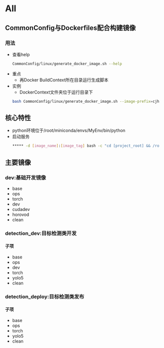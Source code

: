 # All
## CommonConfig与Dockerfiles配合构建镜像
### 用法
* 查看help
  ```bash
  CommonConfig/linux/generate_docker_image.sh --help
  ```
* 重点
  * 再Docker BuildContext所在目录运行生成脚本
* 实例
  * DockerContext文件夹位于运行目录下
  ```bash
  bash CommonConfig/linux/generate_docker_image.sh --image-prefix=cjh --image-name=detection_deploy --docker-root=ProjectManager/All/Dockerfiles --target-stage=base-ops-torch-yolo5-clean --use-git --stage-keep-in-version-filter=clean
  ```
## 核心特性
* python环境位于/root/miniconda/envs/MyEnv/bin/python
* 启动服务
  ```bash
  ***** -d [image_name]:[image_tag] bash -c "cd [project_root] && /root/miniconda/envs/MyEnv/bin/python [target_py]"
  ```
## 主要镜像
### dev:基础开发镜像
* base
* ops
* torch
* dev
* cudadev
* horovod
* clean
### detection_dev:目标检测类开发
#### 子项
* base
* ops
* dev
* torch
* yolo5
* clean
### detection_deploy:目标检测类发布
#### 子项
* base
* ops
* torch
* yolo5
* clean
